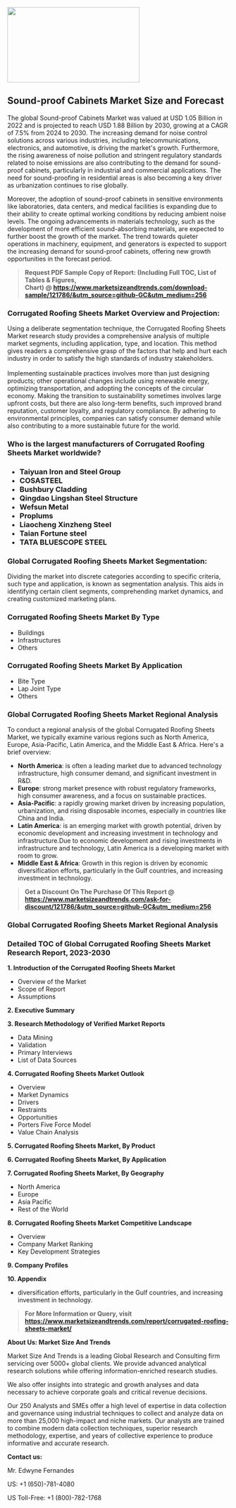 <p><img class="alignnone size-medium wp-image-20088" src="https://ffe5etoiles.com/wp-content/uploads/2024/12/MST1-300x171.png" alt="" width="300" height="171" /></p><h2>Sound-proof Cabinets Market Size and Forecast</h2><p>The global Sound-proof Cabinets Market was valued at USD 1.05 Billion in 2022 and is projected to reach USD 1.88 Billion by 2030, growing at a CAGR of 7.5% from 2024 to 2030. The increasing demand for noise control solutions across various industries, including telecommunications, electronics, and automotive, is driving the market's growth. Furthermore, the rising awareness of noise pollution and stringent regulatory standards related to noise emissions are also contributing to the demand for sound-proof cabinets, particularly in industrial and commercial applications. The need for sound-proofing in residential areas is also becoming a key driver as urbanization continues to rise globally.</p><p>Moreover, the adoption of sound-proof cabinets in sensitive environments like laboratories, data centers, and medical facilities is expanding due to their ability to create optimal working conditions by reducing ambient noise levels. The ongoing advancements in materials technology, such as the development of more efficient sound-absorbing materials, are expected to further boost the growth of the market. The trend towards quieter operations in machinery, equipment, and generators is expected to support the increasing demand for sound-proof cabinets, offering new growth opportunities in the forecast period.</p></p><blockquote id="" class=""><strong>Request PDF Sample Copy of Report: (Including Full TOC, List of Tables &amp; Figures, Chart)&nbsp;@&nbsp;<strong><a href="https://www.marketsizeandtrends.com/download-sample/121786/&utm_source=github-GC&utm_medium=256" target="_blank">https://www.marketsizeandtrends.com/download-sample/121786/&utm_source=github-GC&utm_medium=256</a></strong></strong></blockquote><h3 id="" class="">Corrugated Roofing Sheets Market&nbsp;Overview and Projection:</h3><p id="" class="">Using a deliberate segmentation technique, the Corrugated Roofing Sheets Market research study provides a comprehensive analysis of multiple market segments, including application, type, and location. This method gives readers a comprehensive grasp of the factors that help and hurt each industry in order to satisfy the high standards of industry stakeholders. <br /> <br />Implementing sustainable practices involves more than just designing products; other operational changes include using renewable energy, optimizing transportation, and adopting the concepts of the circular economy. Making the transition to sustainability sometimes involves large upfront costs, but there are also long-term benefits, such improved brand reputation, customer loyalty, and regulatory compliance. By adhering to environmental principles, companies can satisfy consumer demand while also contributing to a more sustainable future for the world.</p><h3 id="" class="">Who is the largest manufacturers of&nbsp;Corrugated Roofing Sheets Market worldwide?</h3><h3 class=""><p><ul><li>Taiyuan Iron and Steel Group </li><li> COSASTEEL </li><li> Bushbury Cladding </li><li> Qingdao Lingshan Steel Structure </li><li> Wefsun Metal </li><li> Proplums </li><li> Liaocheng Xinzheng Steel </li><li> Taian Fortune steel </li><li> TATA BLUESCOPE STEEL</li></ul></p></h3><h3 id="" class="">Global&nbsp;Corrugated Roofing Sheets Market Segmentation:</h3><p id="" class="">Dividing the market into discrete categories according to specific criteria, such type and application, is known as segmentation analysis. This aids in identifying certain client segments, comprehending market dynamics, and creating customized marketing plans.</p><h3 id="" class="">Corrugated Roofing Sheets Market&nbsp;By Type</h3><p><p><ul><li>Buildings </li><li> Infrastructures </li><li> Others</p></li></ul></p></p><h3 id="" class="">Corrugated Roofing Sheets Market&nbsp;By Application</h3><p class=""><p><ul><li>Bite Type </li><li> Lap Joint Type </li><li> Others</li></ul></p></p><h3 id="" class="">Global Corrugated Roofing Sheets Market Regional Analysis</h3><p id="" class="">To conduct a regional analysis of the global Corrugated Roofing Sheets Market, we typically examine various regions such as North America, Europe, Asia-Pacific, Latin America, and the Middle East &amp; Africa. Here's a brief overview:</p><ul><li><strong>North America</strong>: is often a leading market due to advanced technology infrastructure, high consumer demand, and significant investment in R&amp;D.</li><li><strong>Europe</strong>: strong market presence with robust regulatory frameworks, high consumer awareness, and a focus on sustainable practices.</li><li><strong>Asia-Pacific</strong>: a rapidly growing market driven by increasing population, urbanization, and rising disposable incomes, especially in countries like China and India.</li><li><strong>Latin America</strong>: is an emerging market with growth potential, driven by economic development and increasing investment in technology and infrastructure.Due to economic development and rising investments in infrastructure and technology, Latin America is a developing market with room to grow.</li><li><strong>Middle East &amp; Africa</strong>: Growth in this region is driven by economic diversification efforts, particularly in the Gulf countries, and increasing investment in technology.</li></ul><blockquote id="" class=""><strong>Get a Discount On The Purchase Of This Report @ <strong><a href="https://www.marketsizeandtrends.com/ask-for-discount/121786/&utm_source=github-GC&utm_medium=256" target="_blank">https://www.marketsizeandtrends.com/ask-for-discount/121786/&utm_source=github-GC&utm_medium=256</a></strong></strong></blockquote><h3 id="" class="">Global Corrugated Roofing Sheets Market Regional Analysis</h3><h3 id="" class="">Detailed TOC of Global Corrugated Roofing Sheets Market Research Report, 2023-2030</h3><p id="" class=""><strong>1. Introduction of the Corrugated Roofing Sheets Market</strong></p><ul><li>Overview of the Market</li><li>Scope of Report</li><li>Assumptions</li></ul><p id="" class=""><strong>2. Executive Summary</strong></p><p id="" class=""><strong>3. Research Methodology of Verified Market Reports</strong></p><ul><li>Data Mining</li><li>Validation</li><li>Primary Interviews</li><li>List of Data Sources</li></ul><p id="" class=""><strong>4. Corrugated Roofing Sheets Market Outlook</strong></p><ul><li>Overview</li><li>Market Dynamics</li><li>Drivers</li><li>Restraints</li><li>Opportunities</li><li>Porters Five Force Model</li><li>Value Chain Analysis</li></ul><p id="" class=""><strong>5. Corrugated Roofing Sheets Market, By Product</strong></p><p id="" class=""><strong>6. Corrugated Roofing Sheets Market, By Application</strong></p><p id="" class=""><strong>7. Corrugated Roofing Sheets Market, By Geography</strong></p><ul><li>North America</li><li>Europe</li><li>Asia Pacific</li><li>Rest of the World</li></ul><p id="" class=""><strong>8. Corrugated Roofing Sheets Market Competitive Landscape</strong></p><ul><li>Overview</li><li>Company Market Ranking</li><li>Key Development Strategies</li></ul><p id="" class=""><strong>9. Company Profiles</strong></p><p id="" class=""><strong>10. Appendix</strong></p><ul><li>diversification efforts, particularly in the Gulf countries, and increasing investment in technology.</li></ul><blockquote id="" class=""><strong>For More Information or Query, visit <strong><strong><a href="https://www.marketsizeandtrends.com/report/corrugated-roofing-sheets-market/" target="_blank">https://www.marketsizeandtrends.com/report/corrugated-roofing-sheets-market/</a></strong></strong></strong></blockquote><p id="" class=""><strong>About Us: Market Size And Trends</strong></p><p id="" class="">Market Size And Trends is a leading Global Research and Consulting firm servicing over 5000+ global clients. We provide advanced analytical research solutions while offering information-enriched research studies.</p><p id="" class="">We also offer insights into strategic and growth analyses and data necessary to achieve corporate goals and critical revenue decisions.</p><p id="" class="">Our 250 Analysts and SMEs offer a high level of expertise in data collection and governance using industrial techniques to collect and analyze data on more than 25,000 high-impact and niche markets. Our analysts are trained to combine modern data collection techniques, superior research methodology, expertise, and years of collective experience to produce informative and accurate research.</p><p id="" class=""><strong>Contact us:</strong></p><p id="" class="">Mr. Edwyne Fernandes</p><p id="" class="">US: +1 (650)-781-4080</p><p id="" class="">US Toll-Free: +1 (800)-782-1768</p>
